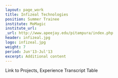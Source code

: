 ```yaml
---
layout: page_work
title: Infizeal Technologies
position: Summer Trainee
institute: MoMagic
institute_url: 
_url: http://www.apeejay.edu/pitampura/index.php
header: infizeal.jpg
logo: infizeal.jpg
weight: 7
period: Jun'13-Jul'13
excerpt: Additional content
---
```

Link to Projects, Experience
Transcript Table